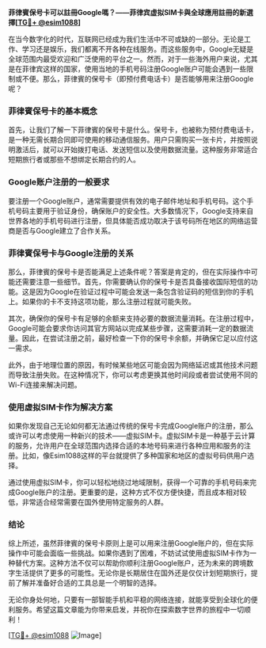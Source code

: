**菲律賓保号卡可以註冊Google嗎？——菲律宾虚拟SIM卡與全球應用註冊的新選擇[[TG💪+ @esim1088](https://t.me/s/esim1088)]**

在当今数字化的时代，互联网已经成为我们生活中不可或缺的一部分。无论是工作、学习还是娱乐，我们都离不开各种在线服务。而这些服务中，Google无疑是全球范围内最受欢迎和广泛使用的平台之一。然而，对于一些海外用户来说，尤其是在菲律宾这样的国家，使用当地的手机号码注册Google账户可能会遇到一些限制或不便。那么，菲律賓的保号卡（即预付费电话卡）是否能够用来注册Google呢？

### 菲律賓保号卡的基本概念

首先，让我们了解一下菲律賓的保号卡是什么。保号卡，也被称为预付费电话卡，是一种无需长期合同即可使用的移动通信服务。用户只需购买一张卡片，并按照说明激活后，就可以开始拨打电话、发送短信以及使用数据流量。这种服务非常适合短期旅行者或那些不想绑定长期合约的人。

### Google账户注册的一般要求

要注册一个Google账户，通常需要提供有效的电子邮件地址和手机号码。这个手机号码主要用于验证身份，确保账户的安全性。大多数情况下，Google支持来自世界各地的手机号码进行注册，但具体能否成功取决于该号码所在地区的网络运营商是否与Google建立了合作关系。

### 菲律賓保号卡与Google注册的关系

那么，菲律賓的保号卡是否能满足上述条件呢？答案是肯定的，但在实际操作中可能还需要注意一些细节。首先，你需要确认你的保号卡是否具备接收国际短信的功能。这是因为Google在验证过程中可能会发送一条包含验证码的短信到你的手机上。如果你的卡不支持这项功能，那么注册过程就可能失败。

其次，确保你的保号卡有足够的余额来支持必要的数据流量消耗。在注册过程中，Google可能会要求你访问其官方网站以完成某些步骤，这需要消耗一定的数据流量。因此，在尝试注册之前，最好检查一下你的保号卡余额，并确保它足以应付这一需求。

此外，由于地理位置的原因，有时候某些地区可能会因为网络延迟或其他技术问题而导致注册失败。在这种情况下，你可以考虑更换其他时间段或者尝试使用不同的Wi-Fi连接来解决问题。

### 使用虚拟SIM卡作为解决方案

如果你发现自己无论如何都无法通过传统的保号卡完成Google账户的注册，那么或许可以考虑使用一种新兴的技术——虚拟SIM卡。虚拟SIM卡是一种基于云计算的服务，允许用户在全球范围内选择合适的本地号码来进行各种应用和服务的注册。比如，像Esim1088这样的平台就提供了多种国家和地区的虚拟号码供用户选择。

通过使用虚拟SIM卡，你可以轻松地绕过地域限制，获得一个可靠的手机号码来完成Google账户的注册。更重要的是，这种方式不仅方便快捷，而且成本相对较低，非常适合经常需要在国外使用特定服务的人群。

### 结论

综上所述，虽然菲律賓的保号卡原则上是可以用来注册Google账户的，但在实际操作中可能会面临一些挑战。如果你遇到了困难，不妨试试使用虚拟SIM卡作为一种替代方案。这种方法不仅可以帮助你顺利注册Google账户，还为未来的跨境数字生活提供了更多的可能性。无论你是长期居住在国外还是仅仅计划短期旅行，提前了解并准备好合适的工具总是一个明智的选择。

无论你身处何地，只要有一部智能手机和平稳的网络连接，就能享受到全球化的便利服务。希望这篇文章能为你带来启发，并祝你在探索数字世界的旅程中一切顺利！

[[TG💪+ @esim1088](https://t.me/s/esim1088) ![Image](https://i.postimg.cc/4NQfJmqS/Snipaste-2025-05-13-00-14-12.png)]